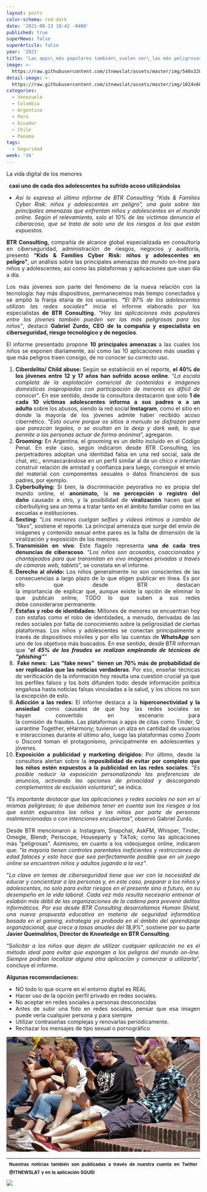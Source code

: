 ```yaml
---
layout: posts
color-schema: red-dark
date: '2021-08-13 10:42 -0400'
published: true
superNews: false
superArticle: false
year: '2021'
title: "Las apps\_más populares también\_suelen ser\_las más peligrosas"
image: >-
  https://raw.githubusercontent.com/itnewslat/assets/master/img/540x320/App-jugando-p.jpg
detail-image: >-
  https://raw.githubusercontent.com/itnewslat/assets/master/img/1024x680/App-jugando-g.jpg
categories:
  - Venezuela
  - Colombia
  - Argentina
  - Perú
  - Ecuador
  - Chile
  - Panama
tags:
  - Seguridad
week: '34'
---
```

<p style="text-align: justify;">La vida digital de los menores</p>
<p style="text-align: justify;"><strong> </strong><strong> casi uno de cada dos adolescentes ha sufrido acoso utilizándolas</strong></p>

<ul style="list-style-type: disc; text-align: justify;">
	<li><em>Así lo expresa el último informe de BTR </em><em>Consulting</em><em> “Kids &amp; Families Cyber Risk: niños y adolescentes en peligro",</em><em> una guía sobre las principales amenazas que enfrentan niños y adolescentes en el mundo online. Según el relevamiento, solo el 10% de las víctimas denuncia el ciberacoso, que se trata de solo uno de los riesgos a los que están expuestos. </em></li>
</ul>
<p style="text-align: justify;"><strong>BTR </strong><strong>Consulting</strong><strong>, </strong>compañía de alcance global especializada en consultoría en ciberseguridad, administración de riesgos, negocios y auditoría, presentó<strong> “Kids &amp; Families Cyber Risk: niños y adolescentes en peligro"</strong>, un análisis sobre las principales amenazas del mundo on-line para niños y adolescentes; así como las plataformas y aplicaciones que usan día a día.</p>
<p style="text-align: justify;">Los más jóvenes son parte del fenómeno de la nueva relación con la tecnología: hay más dispositivos, permanecemos más tiempo conectados y se amplió la franja etaria de los usuarios. <strong><em>“</em></strong><em>El 97% de los adolescentes utilizan las redes sociales<strong>”</strong></em> inicia el informe elaborado por los especialistas<strong> de BTR </strong><strong>Consulting</strong><strong>.<em> </em></strong><em>“Hoy las aplicaciones más populares entre los jóvenes también pueden ser las más peligrosas para los niños”</em>, destacó <strong>Gabriel Zurdo, CEO de la compañía y especialista en ciberseguridad, riesgo tecnológico y de negocios</strong>.</p>
<p style="text-align: justify;">El informe presentado propone <strong>10 principales amenazas </strong>a las cuales los niños se exponen diariamente, así como las 10 aplicaciones más usadas y que más peligros traen consigo, de no conocer su correcto uso.</p>

<ol style="list-style-type: undefined; text-align: justify;" start="8">
	<li value="1"><strong>Ciberdelito/ Child abuse: </strong>Según se estableció en el reporte, <strong>el 40% de los jóvenes entre 12 y 17 años han sufrido acoso online</strong>. “<em>La escala completa de la explotación comercial de contenidos e imágenes domésticas inapropiadas con participación de menores es difícil de conoce</em>r”. En ese sentido, desde la consultora destacaron que solo <strong>1 de cada 10 víctimas adolescentes informa a sus padres o a un adulto</strong> sobre los abusos, siendo la red social<strong> Instagram</strong>, como el sitio en donde la mayoría de los jóvenes admite haber recibido acoso cibernético. “<em>Esto ocurre porque os sitios a menudo se disfrazan para que parezcan legales, o se ocultan en la </em><em>deep</em><em> y </em><em>dark</em><em> web, lo que permite a las personas actuar de forma anónima</em>”, agregaron.</li>
	<li><strong>Grooming:</strong><strong> </strong>En Argentina, el grooming es un delito incluido en el Código Penal.<em> </em>En este caso, según indicaron desde BTR Consulting, los perpetradores adoptan una identidad falsa en una red social, sala de chat, etc., enmascarándose en un perfil similar al de un chico e intentan construir relación de amistad y confianza para luego, conseguir el envío del material con componentes sexuales o datos financieros de sus padres, por ejemplo.</li>
	<li><strong>Cyberbullying</strong><strong>:</strong><strong> </strong>Si bien, la discriminación peyorativa no es propia del mundo online, el <strong>anonimato,</strong> la <strong>no percepción o registro del daño</strong> causado a otro, y la posibilidad de <strong>viralización</strong> hacen que el ciberbullying sea un tema a tratar tanto en el ámbito familiar como en las escuelas e instituciones.</li>
	<li><strong>Sexting:</strong><strong> </strong>“<em>Los menores cuelgan </em><em>selfies</em><em> y videos íntimos a cambio de "</em><em>likes</em>”, sostiene el reporte. La principal amenaza que surge del envío de imágenes y contenido sexual entre pares es la falta de dimensión de la viralización y exposición de los menores.</li>
	<li><strong>Transmisión en vivo</strong>: Este flagelo representa <strong>una de cada tres denuncias de ciberacoso</strong>. “<em>Los niños son acosados, coaccionados y chantajeados para que transmitan en vivo imágenes privadas a través de cámaras web, </em><em>tablets</em>”, se constata en el informe.</li>
	<li><strong>Derecho al olvido:</strong><strong> </strong>Los niños generalmente no son conscientes de las consecuencias a largo plazo de lo que eligen publicar en línea. Es por ello que desde BTR destacan la importancia de explicar que, aunque existe la opción de eliminar lo que publican online, TODO lo que suben a sus redes debe considerarse permanente.   <strong> </strong></li>
	<li><strong>Estafas y robo de identidades: </strong>Millones de menores se encuentran hoy con estafas como el robo de identidades, a menudo, derivadas de las redes sociales por falta de conocimiento sobre la peligrosidad de ciertas plataformas. Los niños y adolescentes se conectan principalmente a través de dispositivos móviles y por ello las cuentas de <strong>WhatsApp</strong> son uno de los objetivos más buscados. En ese sentido, desde BTR informan que “<strong><em>el 45% de los fraudes se realizan empleando de técnicas de “phishing”</em></strong>”</li>
	<li><strong> </strong><strong>Fake</strong><strong> </strong><strong>news</strong><strong>:  Las “</strong><strong>fake</strong><strong> </strong><strong>news</strong><strong>”  tienen un 70% más de probabilidad de ser replicadas que las noticias verdaderas</strong>. Por eso, enseñar técnicas de verificación de la información hoy resulta una cuestión crucial ya que los perfiles falsos y los bots difunden todo: desde información política engañosa hasta noticias falsas vinculadas a la salud, y los chicos no son la excepción de esto.</li>
	<li><strong>Adicción a las redes:</strong> El informe destaca a la <strong>hiperconectividad</strong><strong> y la ansiedad</strong> como causales de que hoy las redes sociales se hayan convertido en escenario para la comisión de fraudes. Las plataformas o apps de citas como Tinder, Quarantine Together, eHarmony; tuvieron un alza en cantidad de usuarios e interacciones durante el último año, luego las plataformas como Zoom o Discord toman el protagonismo, principalmente en adolescentes y jóvenes.</li>
	<li><strong>Exposición a publicidad y marketing dirigidos: </strong>Por último, desde la consultora alertan sobre la i<strong>mposibilidad de evitar por completo que los niños estén expuestos a la publicidad en las redes sociales</strong>. “<em>Es posible reducir la exposición personalizando las preferencias de anuncios, activando las opciones de privacidad y descargando complementos de exclusión voluntaria</em>”, se indica.</li>
</ol>
<p style="text-align: justify;">“<em>Es importante destacar que las aplicaciones y redes sociales no son en sí mismas peligrosas; lo que debemos tener en cuenta son los riesgos a los que están expuestos los niños y las niñas por parte de personas malintencionadas o con intenciones encubiertas</em>”, observó Gabriel Zurdo.</p>
<p style="text-align: justify;">Desde BTR mencionaron a: Instagram, Snapchat, AskFM, Whisper, Tinder, Omegle, Blendr, Periscope, Houseparty y TikTok; como las aplicaciones más “peligrosas”. Asimismo, en cuanto a los videojuegos online, indicaron que: “<em>la mayoría tienen controles parentales ineficientes y restricciones de edad falaces y esto hace que sea perfectamente posible que en un juego online se encuentren niños y adultos jugando a la vez"</em>.</p>
<p style="text-align: justify;">"<em>La clave en temas de ciberseguridad tiene que ver con la necesidad de educar y concientizar a las personas y, en este caso, preparar a los niños y adolescentes, no solo para evitar riesgos en el presente sino a futuro, en su desempeño en la vida laboral. Cada vez más resulta necesario entrenar al eslabón más débil de las organizaciones de la cadena para prevenir delitos informáticos. Por eso desde BTR Consulting desarrollamos Human Shield, una nueva propuesta educativa en materia de seguridad informática basada en el gaming, estrategia ya probada en el ámbito del aprendizaje organizacional, que crece a tasas anuales del 18,9%</em>", sostiene por su parte <strong>Javier Queimaliños, Director de Knowledge en BTR Consulting</strong>.</p>
<p style="text-align: justify;">“S<em>olicitar a los niños que dejen de utilizar cualquier aplicación no es el método ideal para evitar que expongan a los peligros del mundo on-line. Siempre podrían localizar alguna otra aplicación y comenzar a utilizarla</em>”, concluye el informe.</p>
<p style="text-align: justify;"><strong>Algunas recomendaciones:</strong></p>

<ul>
	<li style="text-align: justify;">NO todo lo que ocurre en el entorno digital es REAL</li>
	<li style="text-align: justify;">Hacer uso de la opción perfil privado en redes sociales.</li>
	<li style="text-align: justify;">No aceptar en redes sociales a personas desconocidas</li>
	<li style="text-align: justify;">Antes de subir una foto en redes sociales, pensar que esa imagen puede verla cualquier persona y para siempre</li>
	<li style="text-align: justify;">Utilizar contraseñas complejas y renovarlas periódicamente.</li>
	<li style="text-align: justify;">Rechazar los mensajes de tipo sexual o pornográfico</li>
</ul>

![](https://raw.githubusercontent.com/itnewslat/assets/master/img/540x320/App-jugando-p.jpg)

<table style="height: 42px;" width="569">
<tbody>
<tr>
<td style="text-align: justify;"><sub><strong>Nuestras noticias también son publicadas a través de nuestra cuenta en Twitter <a href="https://twitter.com/itnewslat?lang=es">@ITNEWSLAT</a> y en la aplicación <a href="https://squidapp.co/en/">SQUID</a></strong></sub></td>
</tr>
</tbody>
</table>

<img src="https://tracker.metricool.com/c3po.jpg?hash=56f88a41e39ab42c063cc51676587a04"/>
